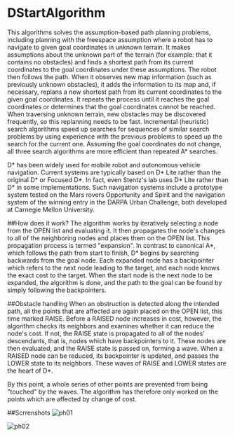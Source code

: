 # DStartAlgorithm
This algorithms solves the assumption-based path planning problems, including planning with the freespace assumption where a robot has to navigate to given goal coordinates in unknown terrain. It makes assumptions about the unknown part of the terrain (for example: that it contains no obstacles) and finds a shortest path from its current coordinates to the goal coordinates under these assumptions. The robot then follows the path. When it observes new map information (such as previously unknown obstacles), it adds the information to its map and, if necessary, replans a new shortest path from its current coordinates to the given goal coordinates. It repeats the process until it reaches the goal coordinates or determines that the goal coordinates cannot be reached. When traversing unknown terrain, new obstacles may be discovered frequently, so this replanning needs to be fast. Incremental (heuristic) search algorithms speed up searches for sequences of similar search problems by using experience with the previous problems to speed up the search for the current one. Assuming the goal coordinates do not change, all three search algorithms are more efficient than repeated A* searches.

D* has been widely used for mobile robot and autonomous vehicle navigation. Current systems are typically based on D* Lite rather than the original D* or Focused D*. In fact, even Stentz's lab uses D* Lite rather than D* in some implementations. Such navigation systems include a prototype system tested on the Mars rovers Opportunity and Spirit and the navigation system of the winning entry in the DARPA Urban Challenge, both developed at Carnegie Mellon University.

##How does it work?
The algorithm works by iteratively selecting a node from the OPEN list and evaluating it. It then propagates the node's changes to all of the neighboring nodes and places them on the OPEN list. This propagation process is termed "expansion". In contrast to canonical A*, which follows the path from start to finish, D* begins by searching backwards from the goal node. Each expanded node has a backpointer which refers to the next node leading to the target, and each node knows the exact cost to the target. When the start node is the next node to be expanded, the algorithm is done, and the path to the goal can be found by simply following the backpointers.

##Obstacle handling
When an obstruction is detected along the intended path, all the points that are affected are again placed on the OPEN list, this time marked RAISE. Before a RAISED node increases in cost, however, the algorithm checks its neighbors and examines whether it can reduce the node's cost. If not, the RAISE state is propagated to all of the nodes' descendants, that is, nodes which have backpointers to it. These nodes are then evaluated, and the RAISE state is passed on, forming a wave. When a RAISED node can be reduced, its backpointer is updated, and passes the LOWER state to its neighbors. These waves of RAISE and LOWER states are the heart of D*.

By this point, a whole series of other points are prevented from being "touched" by the waves. The algorithm has therefore only worked on the points which are affected by change of cost.

##Scrrenshots
![ph01](https://cloud.githubusercontent.com/assets/17988691/21746267/d1bc9490-d50c-11e6-978e-c72746c72dbc.JPG)

![ph02](https://cloud.githubusercontent.com/assets/17988691/21746269/f2dd845e-d50c-11e6-9aaa-bf459254df91.JPG)

